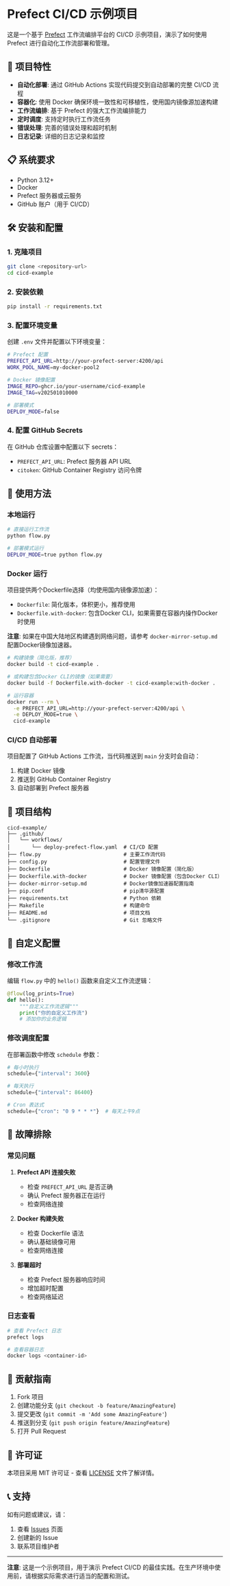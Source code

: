 # Prefect CI/CD 示例项目

这是一个基于 [Prefect](https://www.prefect.io/) 工作流编排平台的 CI/CD 示例项目，演示了如何使用 Prefect 进行自动化工作流部署和管理。

## 🚀 项目特性

- **自动化部署**: 通过 GitHub Actions 实现代码提交到自动部署的完整 CI/CD 流程
- **容器化**: 使用 Docker 确保环境一致性和可移植性，使用国内镜像源加速构建
- **工作流编排**: 基于 Prefect 的强大工作流编排能力
- **定时调度**: 支持定时执行工作流任务
- **错误处理**: 完善的错误处理和超时机制
- **日志记录**: 详细的日志记录和监控

## 📋 系统要求

- Python 3.12+
- Docker
- Prefect 服务器或云服务
- GitHub 账户（用于 CI/CD）

## 🛠️ 安装和配置

### 1. 克隆项目

```bash
git clone <repository-url>
cd cicd-example
```

### 2. 安装依赖

```bash
pip install -r requirements.txt
```

### 3. 配置环境变量

创建 `.env` 文件并配置以下环境变量：

```bash
# Prefect 配置
PREFECT_API_URL=http://your-prefect-server:4200/api
WORK_POOL_NAME=my-docker-pool2

# Docker 镜像配置
IMAGE_REPO=ghcr.io/your-username/cicd-example
IMAGE_TAG=v202501010000

# 部署模式
DEPLOY_MODE=false
```

### 4. 配置 GitHub Secrets

在 GitHub 仓库设置中配置以下 secrets：

- `PREFECT_API_URL`: Prefect 服务器 API URL
- `citoken`: GitHub Container Registry 访问令牌

## 🚀 使用方法

### 本地运行

```bash
# 直接运行工作流
python flow.py

# 部署模式运行
DEPLOY_MODE=true python flow.py
```

### Docker 运行

项目提供两个Dockerfile选择（均使用国内镜像源加速）：
- `Dockerfile`: 简化版本，体积更小，推荐使用
- `Dockerfile.with-docker`: 包含Docker CLI，如果需要在容器内操作Docker时使用

**注意**: 如果在中国大陆地区构建遇到网络问题，请参考 `docker-mirror-setup.md` 配置Docker镜像加速器。

```bash
# 构建镜像（简化版，推荐）
docker build -t cicd-example .

# 或构建包含Docker CLI的镜像（如果需要）
docker build -f Dockerfile.with-docker -t cicd-example:with-docker .

# 运行容器
docker run --rm \
  -e PREFECT_API_URL=http://your-prefect-server:4200/api \
  -e DEPLOY_MODE=true \
  cicd-example
```

### CI/CD 自动部署

项目配置了 GitHub Actions 工作流，当代码推送到 `main` 分支时会自动：

1. 构建 Docker 镜像
2. 推送到 GitHub Container Registry
3. 自动部署到 Prefect 服务器

## 📁 项目结构

```
cicd-example/
├── .github/
│   └── workflows/
│       └── deploy-prefect-flow.yaml  # CI/CD 配置
├── flow.py                           # 主要工作流代码
├── config.py                         # 配置管理文件
├── Dockerfile                        # Docker 镜像配置（简化版）
├── Dockerfile.with-docker            # Docker 镜像配置（包含Docker CLI）
├── docker-mirror-setup.md            # Docker镜像加速器配置指南
├── pip.conf                          # pip清华源配置
├── requirements.txt                  # Python 依赖
├── Makefile                          # 构建命令
├── README.md                         # 项目文档
└── .gitignore                        # Git 忽略文件
```

## 🔧 自定义配置

### 修改工作流

编辑 `flow.py` 中的 `hello()` 函数来自定义工作流逻辑：

```python
@flow(log_prints=True)
def hello():
    """自定义工作流逻辑"""
    print("你的自定义工作流")
    # 添加你的业务逻辑
```

### 修改调度配置

在部署函数中修改 `schedule` 参数：

```python
# 每小时执行
schedule={"interval": 3600}

# 每天执行
schedule={"interval": 86400}

# Cron 表达式
schedule={"cron": "0 9 * * *"}  # 每天上午9点
```

## 🐛 故障排除

### 常见问题

1. **Prefect API 连接失败**
   - 检查 `PREFECT_API_URL` 是否正确
   - 确认 Prefect 服务器正在运行
   - 检查网络连接

2. **Docker 构建失败**
   - 检查 Dockerfile 语法
   - 确认基础镜像可用
   - 检查网络连接

3. **部署超时**
   - 检查 Prefect 服务器响应时间
   - 增加超时配置
   - 检查网络延迟

### 日志查看

```bash
# 查看 Prefect 日志
prefect logs

# 查看容器日志
docker logs <container-id>
```

## 🤝 贡献指南

1. Fork 项目
2. 创建功能分支 (`git checkout -b feature/AmazingFeature`)
3. 提交更改 (`git commit -m 'Add some AmazingFeature'`)
4. 推送到分支 (`git push origin feature/AmazingFeature`)
5. 打开 Pull Request

## 📄 许可证

本项目采用 MIT 许可证 - 查看 [LICENSE](LICENSE) 文件了解详情。

## 📞 支持

如有问题或建议，请：

1. 查看 [Issues](../../issues) 页面
2. 创建新的 Issue
3. 联系项目维护者

---

**注意**: 这是一个示例项目，用于演示 Prefect CI/CD 的最佳实践。在生产环境中使用前，请根据实际需求进行适当的配置和测试。
